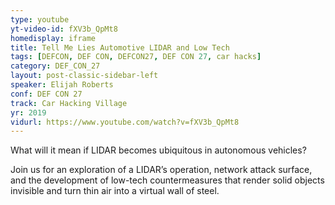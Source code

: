 ```yaml
---
type: youtube
yt-video-id: fXV3b_QpMt8
homedisplay: iframe
title: Tell Me Lies Automotive LIDAR and Low Tech
tags: [DEFCON, DEF CON, DEFCON27, DEF CON 27, car hacks]
category: DEF_CON_27
layout: post-classic-sidebar-left
speaker: Elijah Roberts 
conf: DEF CON 27
track: Car Hacking Village
yr: 2019
vidurl: https://www.youtube.com/watch?v=fXV3b_QpMt8
---
```

What will it mean if LIDAR becomes ubiquitous in autonomous vehicles?

Join us for an exploration of a LIDAR’s operation, network attack surface, and the development of low-tech countermeasures that render solid objects invisible and turn thin air into a virtual wall of steel.
